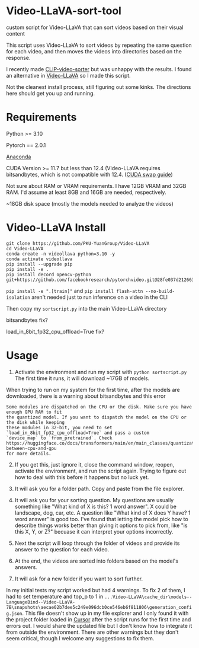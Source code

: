 # Video-LLaVA-sort-tool
custom script for Video-LLaVA that can sort videos based on their visual content

This script uses Video-LLaVA to sort videos by repeating the same question for each video, and then moves the videos into directories based on the response.

I recently made [CLIP-video-sorter](https://github.com/secretlycarl/CLIP-video-sorter) but was unhappy with the results. I found an alternative in [Video-LLaVA](https://github.com/PKU-YuanGroup/Video-LLaVA) so I made this script.

Not the cleanest install process, still figuring out some kinks. The directions here should get you up and running.

# Requirements
Python >= 3.10

Pytorch == 2.0.1

[Anaconda](https://docs.anaconda.com/free/anaconda/install/)

CUDA Version >= 11.7 but less than 12.4 (Video-LLaVA requires bitsandbytes, which is not compatible with 12.4. ([CUDA swap guide](https://github.com/bycloudai/SwapCudaVersionWindows))

Not sure about RAM or VRAM requirements. I have 12GB VRAM and 32GB RAM. I'd assume at least 8GB and 16GB are needed, respectively.

~18GB disk space (mostly the models needed to analyze the videos)

# Video-LLaVA Install
```
git clone https://github.com/PKU-YuanGroup/Video-LLaVA
cd Video-LLaVA
conda create -n videollava python=3.10 -y
conda activate videollava
pip install --upgrade pip
pip install -e .
pip install decord opencv-python git+https://github.com/facebookresearch/pytorchvideo.git@28fe037d212663c6a24f373b94cc5d478c8c1a1d
```
`pip install -e ".[train]"` and `pip install flash-attn --no-build-isolation` aren't needed just to run inference on a video in the CLI

Then copy my `sortscript.py` into the main Video-LLaVA directory

bitsandbytes fix?

load_in_8bit_fp32_cpu_offload=True fix?

# Usage
1. Activate the environment and run my script with `python sortscript.py`
The first time it runs, it will download ~17GB of models.

When trying to run on my system for the first time, after the models are downloaded, there is a warning about bitsandbytes and this error
``` 
Some modules are dispatched on the CPU or the disk. Make sure you have enough GPU RAM to fit
the quantized model. If you want to dispatch the model on the CPU or the disk while keeping
these modules in 32-bit, you need to set `load_in_8bit_fp32_cpu_offload=True` and pass a custom
`device_map` to `from_pretrained`. Check
https://huggingface.co/docs/transformers/main/en/main_classes/quantization#offload-between-cpu-and-gpu
for more details.
```
2. If you get this, just ignore it, close the command window, reopen, activate the environment, and run the script again. Trying to figure out how to deal with this before it happens but no luck yet.

3. It will ask you for a folder path. Copy and paste from the file explorer.

4. It will ask you for your sorting question. My questions are usually something like "What kind of X is this? 1 word answer". X could be landscape, dog, car, etc. A question like "What kind of X does Y have? 1 word answer" is good too.
I've found that letting the model pick how to describe things works better than giving it options to pick from, like "is this X, Y, or Z?" becuase it can interpret your options incorrectly. 

5. Next the script will loop through the folder of videos and provide its answer to the question for each video.

6. At the end, the videos are sorted into folders based on the model's answers.

7. It will ask for a new folder if you want to sort further.

In my initial tests my script worked but had 4 warnings. To fix 2 of them, I had to set temperature and top_p to 1 in `...Video-LLaVA\cache_dir\models--LanguageBind--Video-LLaVA-7B\snapshots\aecae02b7dee5c249e096dcb0ce546eb6f811806\generation_config.json`. This file doesn't show up in my file explorer and I only found it with the project folder loaded in [Cursor](https://cursor.sh/) after the script runs for the first time and errors out. I would share the updated file but I don't know how to integrate it from outside the environment. There are other warnings but they don't seem critical, though I welcome any suggestions to fix them.
